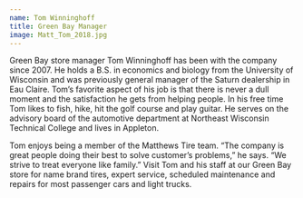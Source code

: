 ```yaml
---
name: Tom Winninghoff
title: Green Bay Manager
image: Matt_Tom_2018.jpg
---
```


Green Bay store manager Tom Winninghoff has been with the company since 2007. He holds a B.S. in economics and biology from the University of Wisconsin and was previously general manager of the Saturn dealership in Eau Claire. Tom’s favorite aspect of his job is that there is never a dull moment and the satisfaction he gets from helping people. In his free time Tom likes to fish, hike, hit the golf course and play guitar. He serves on the advisory board of the automotive department at Northeast Wisconsin Technical College and lives in Appleton.

Tom enjoys being a member of the Matthews Tire team. “The company is great people doing their best to solve customer’s problems,” he says. “We strive to treat everyone like family.” Visit Tom and his staff at our Green Bay store for name brand tires, expert service, scheduled maintenance and repairs for most passenger cars and light trucks. 

